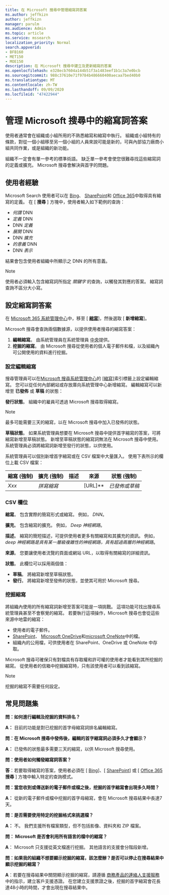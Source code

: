 ```yaml
---
title: 在 Microsoft 搜尋中管理縮寫詞答案
ms.author: jeffkizn
author: jeffkizn
manager: parulm
ms.audience: Admin
ms.topic: article
ms.service: mssearch
localization_priority: Normal
search.appverid:
- BFB160
- MET150
- MOE150
description: 在 Microsoft 搜尋中建立及更新縮寫的答案
ms.openlocfilehash: e328ecb7604a144b51f3a1483eef1b1c3a7e0bcb
ms.sourcegitcommit: 988c37610e71f9784b486660400aecaa7bed40b0
ms.translationtype: MT
ms.contentlocale: zh-TW
ms.lasthandoff: 09/09/2020
ms.locfileid: "47422944"
---
```

# <a name="manage-acronyms-answers-in-microsoft-search"></a>管理 Microsoft 搜尋中的縮寫詞答案

使用者通常會在組織或小組所用的不熟悉縮寫和縮寫中執行。 組織或小組特有的條款，對從一個小組移至另一個小組的人員來說可能是新的，可與內部協力廠商小組共同作業，或是組織的新功能。

組織不一定會有單一參考的標準術語。 缺乏單一參考會使您很難尋找這些縮寫詞的定義或擴充。 Microsoft 搜尋會解決與首字的問題。

## <a name="what-users-experience"></a>使用者經驗

Microsoft Search 使用者可以在 [Bing](https://Bing.com)、 [SharePoint](https://products.office.com/sharepoint/collaboration)和 [Office 365](https://Office.com)中取得具有縮寫的定義。 在 [ **搜尋** ] 方塊中，使用者輸入如下範例的查詢：

- *何謂* DNN
- *定義* DNN
- DNN *定義*
- *展開* DNN
- DNN *擴充*
- *的意義* DNN
- DNN *表示*

結果會包含使用者組織中所顯示之 DNN 的所有意義。

> [!NOTE]
> 使用者必須輸入包含縮寫詞所指定 *關鍵字* 的查詢，以觸發其對應的答案。 縮寫詞查詢不區分大小寫。

## <a name="set-up-acronyms-answers"></a>設定縮寫詞答案

在 [Microsoft 365 系統管理中心](https://admin.microsoft.com)中，移至 [ [**縮寫**](https://admin.microsoft.com/Adminportal/Home#/MicrosoftSearch/acronyms)]，然後選取 [ **新增縮寫**]。

Microsoft 搜尋會查詢兩個數據源，以提供使用者搜尋的縮寫答案：

1. **編輯縮寫**。 由系統管理員在系統管理員 [中央](https://admin.microsoft.com/Adminportal/Home#/MicrosoftSearch/acronyms)提供。
2. **挖掘的縮寫**。 由 Microsoft 搜尋從使用者的個人電子郵件和檔，以及組織內可公開使用的資料進行挖掘。

### <a name="set-up-editorial-acronyms"></a>設定編輯縮寫

搜尋管理員可以在[Microsoft 搜尋系統管理中心](https://admin.microsoft.com/Adminportal/Home#/MicrosoftSearch)的 [[縮寫]](https://admin.microsoft.com/Adminportal/Home#/MicrosoftSearch/acronyms)索引標籤上設定編輯縮寫。 您可以從任何內部網站或存放庫向系統管理中心新增縮寫。 編輯縮寫可以新增至 **已發佈** 或 **草稿** 的狀態：

**發行狀態**。 組織中的雇員可透過 Microsoft 搜尋取得縮寫。

> [!NOTE]
> 最多可能需要三天的縮寫，以在 Microsoft 搜尋中加入已發佈的狀態。

**草稿狀態**。 如果系統管理員想要在 Microsoft 搜尋中提供首字縮寫的答案，可將縮寫新增至草稿狀態。 新增至草稿狀態的縮寫詞無法在 Microsoft 搜尋中使用。 系統管理員必須將縮寫詞新增至發行的狀態，以供使用。

系統管理員可以個別新增首字縮寫或在 CSV 檔案中大量匯入。 使用下表所示的欄位上載 CSV 檔案：

| 縮寫 (強制)  | 擴充 (強制)  | 描述  | 來源 | 狀態 (強制)  |
| --------- | --------- | ---------- | --------- |--------- |
| *Xxx* | *拼寫縮寫* |  | [URL]** | *已發佈或草稿* |

### <a name="csv-fields"></a>CSV 欄位

**縮寫**。 包含實際的簡寫形式或縮寫。 例如， *DNN*。

**擴充**。 包含縮寫的擴充。 例如， *Deep 神經網路*。

**描述**。 縮寫的簡短描述，可提供使用者更多有關縮寫和其擴充的資訊。 例如， *deep 神經網路是具有某一層級複雜性的神經網路，具有超過兩層的神經網路*。

**來源**。 您要讓使用者流覽的頁面或網站 URL，以取得有關縮寫的詳細資訊。

**狀態**。 此欄位可以採用兩個值：

- **草稿**。 將縮寫新增至草稿狀態。
- **發行**。 將縮寫新增至發佈的狀態，並使其可用於 Microsoft 搜尋。

### <a name="mined-acronyms"></a>挖掘縮寫

將組織內使用的所有縮寫詞新增至答案可能是一項挑戰。 這項功能可找出搜尋系統管理員甚至不會察覺的縮寫。 若要執行這項操作，Microsoft 搜尋也會從這些來源中地雷的縮寫：

- 使用者的電子郵件。
- [SharePoint](https://products.office.com/sharepoint/collaboration)、 [Microsoft OneDrive]( https://onedrive.live.com/about/)和[microsoft OneNote](https://www.onenote.com/)中的檔。
- 組織內的公用檔，可供使用者在 SharePoint、OneDrive 或 OneNote 中存取。

Microsoft 搜尋可確保只有對檔具有存取權和許可權的使用者才能看到其所挖掘的縮寫。 從使用者的信箱中挖掘縮寫時，只有該使用者可以看到該縮寫。

> [!NOTE]
> 挖掘的縮寫不需要任何設定。

## <a name="frequently-asked-questions"></a>常見問題集

**問：如何進行編輯及挖掘的資料排名？**

**A：** 目前的功能是對已挖掘的首字母縮寫詞排名編輯縮寫。

**問：在 Microsoft 搜尋中發佈後，編輯的首字縮寫詞必須多久才會顯示？**

**A：**  已發佈的狀態最多需要三天的縮寫，以供 Microsoft 搜尋使用。

**問：使用者如何觸發縮寫詞答案？**

**答**：若要取得縮寫的答案，使用者必須在 [ [Bing](https://bing.com)]、[ [SharePoint](https://products.office.com/sharepoint/collaboration)] 或 [ [Office 365](https://Office.com) **搜尋** ] 方塊中輸入特定的查詢模式。

**問：當您收到或傳送新的電子郵件或檔之後，挖掘的首字縮寫會出現多久時間？**

**A：** 從新的電子郵件或檔中挖掘的首字母縮寫，會在 Microsoft 搜尋結果中長達7天。

**問：是否需要使用特定的挖掘格式來挑選檔？**

**A：** 不。 我們支援所有檔案類型，但不包括影像、資料夾和 ZIP 檔案。

**問： Microsoft 是否會利用所有語言的檔中的縮寫？**

**A**： Microsoft 只支援從英文檔進行挖掘。 其他語言的支援會分階段新增。

**問：如果我的組織不想要顯示挖掘的縮寫，該怎麼辦？是否可以停止在搜尋結果中顯示挖掘的縮寫？**

**A**：若要在搜尋結果中關閉顯示挖掘的縮寫，請遵循 [商務產品的連絡人支援服務](https://docs.microsoft.com/office365/admin/contact-support-for-business-products?redirectSourcePath=%252f%252farticle%252fContact-Office-365-for-business-support-32a17ca7-6fa0-4870-8a8d-e25ba4ccfd4b&view=o365-worldwide&tabs=online#BKMK_call_support)中的指示，建立客戶支援憑證。
在您建立支援票證之後，挖掘的首字縮寫會花長達48小時的時間，才會出現在搜尋結果中。
